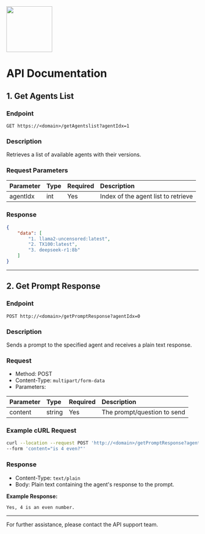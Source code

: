 <img src="https://r2cdn.perplexity.ai/pplx-full-logo-primary-dark%402x.png" class="logo" width="120"/>

# API Documentation

## 1. Get Agents List

### Endpoint

```
GET https://<domain>/getAgentslist?agentIdx=1
```


### Description

Retrieves a list of available agents with their versions.

### Request Parameters

| Parameter | Type | Required | Description |
| :-- | :-- | :-- | :-- |
| agentIdx | int | Yes | Index of the agent list to retrieve |

### Response

```json
{
    "data": [
        "1. llama2-uncensored:latest",
        "2. TX100:latest",
        "3. deepseek-r1:8b"
    ]
}
```


---

## 2. Get Prompt Response

### Endpoint

```
POST http://<domain>/getPromptResponse?agentIdx=0
```


### Description

Sends a prompt to the specified agent and receives a plain text response.

### Request

- Method: POST
- Content-Type: `multipart/form-data`
- Parameters:

| Parameter | Type | Required | Description |
| :-- | :-- | :-- | :-- |
| content | string | Yes | The prompt/question to send |

### Example cURL Request

```bash
curl --location --request POST 'http://<domain>/getPromptResponse?agentIdx=0' \
--form 'content="is 4 even?"'
```


### Response

- Content-Type: `text/plain`
- Body: Plain text containing the agent's response to the prompt.

**Example Response:**

```
Yes, 4 is an even number.
```


---

For further assistance, please contact the API support team.

